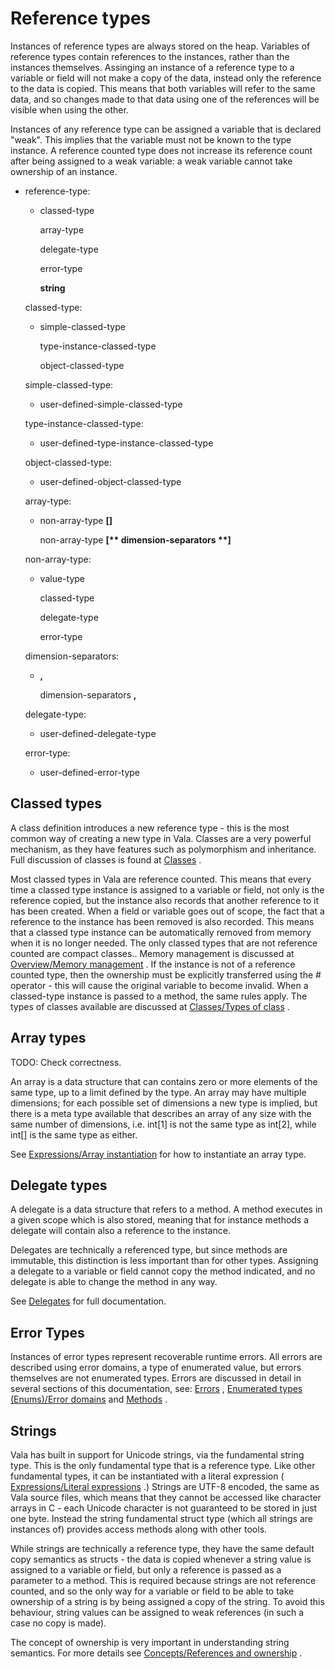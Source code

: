 

Reference types
===============

Instances of reference types are always stored on the heap. Variables of reference types contain references to the instances, rather than the instances themselves. Assinging an instance of a reference type to a variable or field will not make a copy of the data, instead only the reference to the data is copied. This means that both variables will refer to the same data, and so changes made to that data using one of the references will be visible when using the other.

Instances of any reference type can be assigned a variable that is declared "weak". This implies that the variable must not be known to the type instance. A reference counted type does not increase its reference count after being assigned to a weak variable: a weak variable cannot take ownership of an instance.

-   reference-type:

    -   classed-type

        array-type

        delegate-type

        error-type

        **string**

    classed-type:

    -   simple-classed-type

        type-instance-classed-type

        object-classed-type

    simple-classed-type:

    -   user-defined-simple-classed-type

    type-instance-classed-type:

    -   user-defined-type-instance-classed-type

    object-classed-type:

    -   user-defined-object-classed-type

    array-type:

    -   non-array-type **[]**

        non-array-type **[\*\* dimension-separators \*\*]**

    non-array-type:

    -   value-type

        classed-type

        delegate-type

        error-type

    dimension-separators:

    -   **,**

        dimension-separators **,**

    delegate-type:

    -   user-defined-delegate-type

    error-type:

    -   user-defined-error-type



Classed types
-------------

A class definition introduces a new reference type - this is the most common way of creating a new type in Vala. Classes are a very powerful mechanism, as they have features such as polymorphism and inheritance.
Full discussion of classes is found at
[Classes](http://wiki.gnome.org/action/show/Projects/Vala/Manual/Export/Projects/Vala/Manual/Classes#)
.

Most classed types in Vala are reference counted. This means that every time a classed type instance is assigned to a variable or field, not only is the reference copied, but the instance also records that another reference to it has been created. When a field or variable goes out of scope, the fact that a reference to the instance has been removed is also recorded. This means that a classed type instance can be automatically removed from memory when it is no longer needed. The only classed types that are not reference counted are compact classes..
Memory management is discussed at [Overview/Memory management](http://wiki.gnome.org/action/show/Projects/Vala/Manual/Export/Projects/Vala/Manual/Overview#Memory_management)
. If the instance is not of a reference counted type, then the ownership must be explicitly transferred using the \# operator - this will cause the original variable to become invalid. When a classed-type instance is passed to a method, the same rules apply. The types of classes available are discussed at [Classes/Types of class](http://wiki.gnome.org/action/show/Projects/Vala/Manual/Export/Projects/Vala/Manual/Classes#Types_of_class)
.




Array types
-----------

TODO: Check correctness.

An array is a data structure that can contains zero or more elements of the same type, up to a limit defined by the type. An array may have multiple dimensions; for each possible set of dimensions a new type is implied, but there is a meta type available that describes an array of any size with the same number of dimensions, i.e. int[1] is not the same type as int[2], while int[] is the same type as either.

See [Expressions/Array instantiation](http://wiki.gnome.org/action/show/Projects/Vala/Manual/Export/Projects/Vala/Manual/Expressions#Array_instantiation)
for how to instantiate an array type.




Delegate types
--------------

A delegate is a data structure that refers to a method. A method executes in a given scope which is also stored, meaning that for instance methods a delegate will contain also a reference to the instance.

Delegates are technically a referenced type, but since methods are immutable, this distinction is less important than for other types.
Assigning a delegate to a variable or field cannot copy the method indicated, and no delegate is able to change the method in any way.

See
[Delegates](http://wiki.gnome.org/action/show/Projects/Vala/Manual/Export/Projects/Vala/Manual/Delegates#)
for full documentation.




Error Types
-----------

Instances of error types represent recoverable runtime errors. All errors are described using error domains, a type of enumerated value,
but errors themselves are not enumerated types. Errors are discussed in detail in several sections of this documentation, see:
[Errors](http://wiki.gnome.org/action/show/Projects/Vala/Manual/Export/Projects/Vala/Manual/Errors#)
, [Enumerated types (Enums)/Error domains](http://wiki.gnome.org/action/show/Projects/Vala/Manual/Export/Projects/Vala/Manual/Enumerated%20types%20%28Enums%29#Error_domains)
and
[Methods](http://wiki.gnome.org/action/show/Projects/Vala/Manual/Export/Projects/Vala/Manual/Methods#)
.




Strings
-------

Vala has built in support for Unicode strings, via the fundamental string type. This is the only fundamental type that is a reference type.
Like other fundamental types, it can be instantiated with a literal expression ( [Expressions/Literal expressions](http://wiki.gnome.org/action/show/Projects/Vala/Manual/Export/Projects/Vala/Manual/Expressions#Literal_expressions)
.) Strings are UTF-8 encoded, the same as Vala source files, which means that they cannot be accessed like character arrays in C - each Unicode character is not guaranteed to be stored in just one byte. Instead the string fundamental struct type (which all strings are instances of)
provides access methods along with other tools.

While strings are technically a reference type, they have the same default copy semantics as structs - the data is copied whenever a string value is assigned to a variable or field, but only a reference is passed as a parameter to a method. This is required because strings are not reference counted, and so the only way for a variable or field to be able to take ownership of a string is by being assigned a copy of the string. To avoid this behaviour, string values can be assigned to weak references (in such a case no copy is made).

The concept of ownership is very important in understanding string semantics. For more details see [Concepts/References and ownership](http://wiki.gnome.org/action/show/Projects/Vala/Manual/Export/Projects/Vala/Manual/Concepts#References_and_ownership)
.



